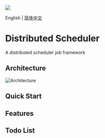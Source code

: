 [![](https://img.shields.io/badge/Blog-@Ponfee-green.svg)](http://www.ponfee.cn)

English | [简体中文](https://github.com/ponfee/distributed-scheduler/README.md)

# Distributed Scheduler

A distributed scheduler job framework

## Architecture

![Architecture](https://raw.githubusercontent.com/ponfee/distributed-scheduler/master/doc/architecture.jpg)

## Quick Start

## Features

## Todo List